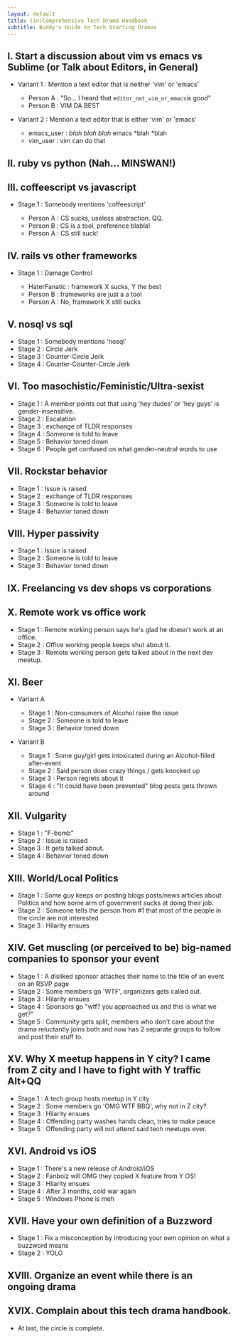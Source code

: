 ```yaml
---
layout: default
title: (in)Comprehensive Tech Drama Handbook
subtitle: Buddy's Guide to Tech Starting Dramas
---
```


## I. Start a discussion about vim vs emacs vs Sublime (or Talk about Editors, in General)

   * Variant 1 : Mention a text editor that is neither 'vim' or 'emacs'

     - Person A : "So... I heard that `editor_not_vim_or_emacs`is good"
     - Person B : VIM DA BEST

   * Variant 2 : Mention a text editor that is either 'vim' or 'emacs'

     - emacs_user : *blah blah blah* emacs *blah *blah
     - vim_user : vim can do that

## II. ruby vs python (Nah... MINSWAN!)

## III. coffeescript vs javascript

 * Stage 1 : Somebody mentions 'coffeescript'

   - Person A : CS sucks, useless abstraction. QQ.
   - Person B : CS is a tool, preference blabla!
   - Person A : CS still suck!

## IV. rails vs other frameworks

 * Stage 1 : Damage Control

   - HaterFanatic : framework X sucks, Y the best
   - Person B : frameworks are just a a tool
   - Person A : No, framework X still sucks

## V. nosql vs sql

 * Stage 1 : Somebody mentions 'nosql'
 * Stage 2 : Circle Jerk
 * Stage 3 : Counter-Circle Jerk
 * Stage 4 : Counter-Counter-Circle Jerk

## VI. Too masochistic/Feministic/Ultra-sexist

 * Stage 1 : A member points out that using 'hey dudes' or 'hey guys' is gender-insensitive.
 * Stage 2 : Escalation
 * Stage 3 : exchange of TLDR responses
 * Stage 4 : Someone is told to leave
 * Stage 5 : Behavior toned down
 * Stage 6 : People get confused on what gender-neutral words to use

## VII. Rockstar behavior

 * Stage 1 : Issue is raised
 * Stage 2 : exchange of TLDR responses
 * Stage 3 : Someone is told to leave
 * Stage 4 : Behavior toned down

## VIII. Hyper passivity

 * Stage 1 : Issue is raised
 * Stage 2 : Someone is told to leave
 * Stage 3 : Behavior toned down

## IX. Freelancing vs dev shops vs corporations

## X. Remote work vs office work

 * Stage 1 : Remote working person says he's glad he doesn't work at an office.
 * Stage 2 : Office working people keeps shut about it.
 * Stage 3 : Remote working person gets talked about in the next dev meetup.

## XI. Beer

 - Variant A

   * Stage 1 : Non-consumers of Alcohol raise the issue
   * Stage 2 : Someone is told to leave
   * Stage 3 : Behavior toned down

 - Variant B

   * Stage 1 : Some guy/girl gets intoxicated during an Alcohol-filled after-event
   * Stage 2 : Said person does crazy things / gets knocked up
   * Stage 3 : Person regrets about it
   * Stage 4 : "It could have been prevented" blog posts gets thrown around

## XII. Vulgarity

 * Stage 1 : "F-bomb"
 * Stage 2 : Issue is raised
 * Stage 3 : It gets talked about.
 * Stage 4 : Behavior toned down

## XIII. World/Local Politics

 * Stage 1 : Some guy keeps on posting blogs posts/news articles about Politics and how some arm of government sucks at doing their job.
 * Stage 2 : Someone tells the person from #1 that most of the people in the circle are not interested
 * Stage 3 : Hilarity ensues

## XIV. Get muscling (or perceived to be) big-named companies to sponsor your event

 * Stage 1 : A disliked sponsor attaches their name to the title of an event on an RSVP page
 * Stage 2 : Some members go 'WTF', organizers gets called out.
 * Stage 3 : Hilarity ensues
 * Stage 4 : Sponsors go "wtf? you approached us and this is what we get?"
 * Stage 5 : Community gets split, members who don't care about the drama reluctantly joins both and now has 2 separate groups to follow and post their stuff to.

## XV. Why X meetup happens in Y city? I came from Z city and I have to fight with Y traffic Alt+QQ

 * Stage 1 : A tech group hosts meetup in Y city
 * Stage 2 : Some members go 'OMG WTF BBQ', why not in Z city?.
 * Stage 3 : Hilarity ensues
 * Stage 4 : Offending party washes hands clean, tries to make peace
 * Stage 5 : Offending party will not attend said tech meetups ever.

## XVI. Android vs iOS

 * Stage 1 : There's a new release of Android/iOS
 * Stage 2 : Fanboiz will OMG they copied X feature from Y OS!
 * Stage 3 : Hilarity ensues
 * Stage 4 : After 3 months, cold war again
 * Stage 5 : Windows Phone is meh

## XVII. Have your own definition of a Buzzword

 * Stage 1 : Fix a misconception by introducing your own opinion on what a buzzword means
 * Stage 2 : YOLO

## XVIII. Organize an event while there is an ongoing drama

## XVIX. Complain about this tech drama handbook.

 -  At last, the circle is complete.
